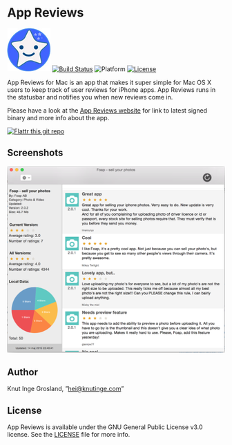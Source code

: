 # App Reviews
![Icon](/Screenshots/appreviews-icon-100.jpg?raw=true)
[![Build Status](https://travis-ci.org/knutigro/AppReviews.svg?branch=master)](https://travis-ci.org/knutigro/AppReviews)
![Platform](https://img.shields.io/badge/platform-osx-orange.svg)
[![License](http://img.shields.io/:license-GNU-blue.svg)](https://github.com/knutigro/AppReviews/blob/develop/LICENSE)

App Reviews for Mac is an app that makes it super simple for Mac OS X users to keep track of user reviews for iPhone apps. App Reviews runs in the statusbar and notifies you when new reviews come in.

Please have a look at the [App Reviews website](http://knutigro.github.io/apps/app-reviews/) for link to latest signed binary and more info about the app. 

[![Flattr this git repo](http://api.flattr.com/button/flattr-badge-large.png)](https://flattr.com/submit/auto?user_id=knutigro&url=https://github.com/knutigro/app-reviews-osx&title=AppReviews&language=Swift&tags=github&category=software)

## Screenshots

![Review-Screen](/Screenshots/review-screen.png?raw=true)

## Author

Knut Inge Grosland, ”hei@knutinge.com”

## License

App Reviews is available under the GNU General Public License v3.0 license. See the [LICENSE](LICENSE) file for more info.

